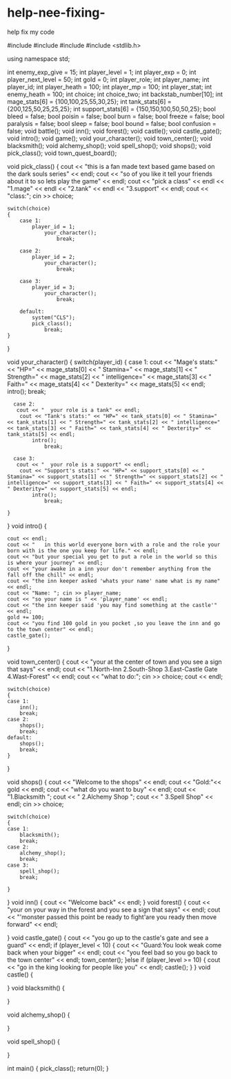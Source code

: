 # help-nee-fixing-
help fix my code


#include <iostream>
#include <string>
#include <cstdlib>
#include <stdlib.h>

using namespace std;

int enemy_exp_give = 15;
int player_level = 1;
int player_exp = 0;
int player_next_level = 50;
int gold = 0;
int player_role;
int player_name;
int player_id;
int player_heath = 100;
int player_mp = 100;
int player_stat;
int enemy_heath = 100;
int choice;
int choice_two;
int backstab_number[10];
int mage_stats[6] = {100,100,25,55,30,25};
int tank_stats[6] = {200,125,50,25,25,25};
int support_stats[6] = {150,150,100,50,50,25};
bool bleed = false;
bool poisin = false;
bool burn = false;
bool freeze = false;
bool paralysis = false;
bool sleep = false;
bool bound = false;
bool confusion = false;
void battle();
void inn();
void forest();
void castle();
void castle_gate();
void intro();
void game();
void your_character();
void town_center();
void blacksmith();
void alchemy_shop();
void spell_shop();
void shops();
void pick_class();
void town_quest_board();

void pick_class()
{
    cout << "this is a fan made text based game based on the dark souls series" << endl;
    cout << "so of you like it tell your friends about it to so lets play the game" << endl;
    cout << "pick a class" << endl << "1.mage" << endl << "2.tank" << endl << "3.support" << endl;
    cout << "class:"; cin >> choice;

    switch(choice)
    {
        case 1:
            player_id = 1;
                your_character();
                    break;

        case 2:
            player_id = 2;
                your_character();
                    break;

        case 3:
            player_id = 3;
                your_character();
                    break;

        default:
            system("CLS");
            pick_class();
                break;
    }
}

void your_character()
{
    switch(player_id)
    {
     case 1:
      cout << "Mage's stats:" << "HP=" << mage_stats[0] << " Stamina=" << mage_stats[1] << " Strength=" << mage_stats[2] << " intelligence=" << mage_stats[3] << " Faith=" << mage_stats[4] << " Dexterity=" << mage_stats[5] << endl;
            intro();
                break;


      case 2:
       cout << "  your role is a tank" << endl;
        cout << "Tank's stats:" << "HP=" << tank_stats[0] << " Stamina=" << tank_stats[1] << " Strength=" << tank_stats[2] << " intelligence=" << tank_stats[3] << " Faith=" << tank_stats[4] << " Dexterity=" << tank_stats[5] << endl;
            intro();
                break;

      case 3:
       cout << "  your role is a support" << endl;
        cout << "Support's stats:" << "HP=" << support_stats[0] << " Stamina=" << support_stats[1] << " Strength=" << support_stats[2] << " intelligence=" << support_stats[3] << " Faith=" << support_stats[4] << " Dexterity=" << support_stats[5] << endl;
            intro();
                break;

    }
}
void intro()
{

    cout << endl;
    cout << "   in this world everyone born with a role and the role your born with is the one you keep for life." << endl;
    cout << "but your special you get to put a role in the world so this is where your journey" << endl;
    cout << "your awake in a inn your don't remember anything from the fall off the chill" << endl;
    cout << "the inn keeper asked 'whats your name' name what is my name" << endl;
    cout << "Name: "; cin >> player_name;
    cout << "so your name is " << 'player_name' << endl;
    cout << "the inn keeper said 'you may find something at the castle'" << endl;
    gold += 100;
    cout << "you find 100 gold in you pocket ,so you leave the inn and go to the town center" << endl;
    castle_gate();
}

void town_center()
{
    cout << "your at the center of town and you see a sign that says" << endl;
    cout << "1.North-Inn  2.South-Shop  3.East-Castle Gate  4.Wast-Forest" << endl;
    cout << "what to do:"; cin >> choice; cout << endl;

    switch(choice)
    {
    case 1:
        inn();
        break;
    case 2:
        shops();
        break;
    default:
        shops();
        break;
    }

}


void shops()
{
    cout << "Welcome to the shops" << endl;
    cout << "Gold:"<< gold << endl;
    cout << "what do you want to buy" << endl;
    cout << "1.Blacksmith "; cout << " 2.Alchemy Shop "; cout << " 3.Spell Shop" << endl;
    cin >> choice;

    switch(choice)
    {
    case 1:
        blacksmith();
        break;
    case 2:
        alchemy_shop();
        break;
    case 3:
        spell_shop();
        break;

    }
}
void inn()
{
    cout << "Welcome back" << endl;
}
void forest()
{
    cout << "your on your way in the forest and you see a sign that says" << endl;
    cout << "'monster passed this point be ready to fight'are you ready then move forward" << endl;

}
void castle_gate()
{
    cout << "you go up to the castle's gate and see a guard" << endl;
    if (player_level < 10)
    {
        cout << "Guard:You look weak come back when your bigger" << endl;
        cout << "you feel bad so you go back to the town center" << endl;
        town_center();
    }else if (player_level >= 10)
    {
        cout << "go in the king looking for people like you" << endl;
        castle();
    }
}
void castle()
{

}
void blacksmith()
{

}

void alchemy_shop()
{

}

void spell_shop()
{

}

int main()
{
    pick_class();
    return(0);
}
